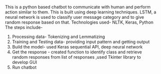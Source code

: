 This is a python based chatbot to communicate with human and perform action similar to them. 
This is built using deep learning techniques. 
LSTM, a neural network is used to classify user message category and to give random response based on that. 
Technologies used- NLTK, Keras, Python 
The steps include- 
1) Processing data- Tokenizing and Lemmatizing
2) Training and Testing data- providing input pattern and getting output
3) Build the model- used Keras sequential API, deep neural network
4) Get the response - created function to identify class and retrieve random responses from list of responses ,used Tkinter library to develop GUI
5) Run chatbot
